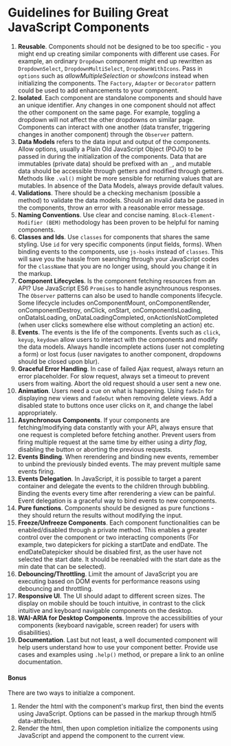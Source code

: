 # Guidelines for Builing Great JavaScript Components

1. **Reusable**. Components should not be designed to be too specific - you might end up creating similar components with different use cases. For example, an ordinary `Dropdown` component might end up rewritten as `DropdownSelect`, `DropdownMultiSelect`, `DropdownWithIcons`. Pass in `options` such as *allowMultipleSelection* or *showIcons* instead when initializing the components. The `Factory`, `Adapter` or `Decorator` pattern could be used to add enhancements to your component.
2. **Isolated**. Each component are standalone components and should have an unique identifier. Any changes in one component should not affect the other component on the same page. For example, toggling a dropdown will not affect the other dropdowns on similar page. Components can interact with one another (data transfer, triggering changes in another component) through the `Observer` pattern.
3. **Data Models** refers to the data input and output of the components. Allow options, usually a Plain Old JavaScript Object (POJO) to be passed in during the initialization of the components. Data that are immutables (private data) should be prefixed with an `_`, and mutable data should be accessible through getters and modified through getters. Methods like `.val()` might be more sensible for returning values that are mutables. In absence of the Data Models, always provide default values.
4. **Validations**. There should be a checking mechanism (possible a method) to validate the data models. Should an invalid data be passed in the components, throw an error with a reasonable error message.
5. **Naming Conventions**. Use clear and concise naming. `Block-Element-Modifier (BEM)` methodology has been proven to be helpful for naming components.
5. **Classes and Ids**. Use `classes` for components that shares the same styling. Use `id` for very specific components (input fields, forms). When binding events to the components, use `js-hooks` instead of `classes`. This will save you the hassle from searching through your JavaScript codes for the `className` that you are no longer using, should you change it in the markup.
6. **Component Lifecycles**. Is the component fetching resources from an API? Use JavaScript ES6 `Promises` to handle asynchrounous responses. The `Observer` patterns can also be used to handle components lifecycle. Some lifecycle includes onComponentMount, onComponentRender, onComponentDestroy, onClick, onStart, onComponentIsLoading, onDataIsLoading, onDataLoadingCompleted, onActionIsNotCompleted (when user clicks somewhere else without completing an action) etc.
7. **Events**. The events is the life of the components. Events such as `click`, `keyup`, `keydown` allow users to interact with the components and modify the data models. Always handle incomplete actions (user not completing a form) or lost focus (user navigates to another component, dropdowns should be closed upon blur).
8. **Graceful Error Handling**. In case of failed Ajax request, always return an error placeholder. For slow request, always set a timeout to prevent users from waiting. Abort the old request should a user sent a new one.
9. **Animation**. Users need a cue on what is happening. Using `fadeIn` for displaying new views and `fadeOut` when removing delete views. Add a disabled state to buttons once user clicks on it, and change the label appropriately. 
10. **Asynchronous Components**. If your components are fetching/modifying data constantly with your API, always ensure that one request is completed before fetching another. Prevent users from firing multiple request at the same time by either using a *dirty flag*, disabling the button or aborting the previous requests.
11. **Events Binding**. When rerendering and binding new events, remember to unbind the previously binded events. The may prevent multiple same events firing. 
12. **Events Delegation**. In JavaScript, it is possible to target a parent container and delegate the events to the children through bubbling. Binding the events every time after rerendering a view can be painful. Event delegation is a graceful way to bind events to new components.
13. **Pure functions**. Components should be designed as pure functions - they should return the results without modifying the input.
14. **Freeze/Unfreeze Components**. Each component functionalities can be enabled/disabled through a private method. This enables a greater control over the component or two interacting components (For example, two datepickers for picking a startDate and endDate. The endDateDatepicker should be disabled first, as the user have not selected the start date. It should be reenabled with the start date as the min date that can be selected).
15. **Debouncing/Throttling**. Limit the amount of JavaScript you are executing based on DOM events for performance reasons using debouncing and throttling.
16. **Responsive UI**. The UI should adapt to different screen sizes. The display on mobile should be touch intuitive, in contrast to the click intuitive and keyboard navigable components on the desktop.
17. **WAI-ARIA for Desktop Components**. Improve the accessibilities of your components (keyboard navigable, screen reader) for users with disabilities).
18. **Documentation**. Last but not least, a well documented component will help users understand how to use your component better. Provide use cases and examples using `.help()` method, or prepare a link to an online documentation.



#### Bonus
There are two ways to initialze a component.

1. Render the html with the component's markup first, then bind the events using JavaScript. Options can be passed in the markup through html5 data-attributes.
2. Render the html, then upon completion initialize the components using JavaScript and append the component to the current view.
